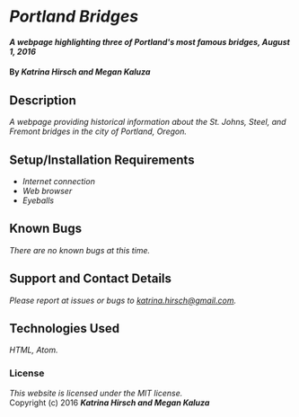 # _Portland Bridges_ #
#### _A webpage highlighting three of Portland's most famous bridges, August 1, 2016_
#### By _**Katrina Hirsch and Megan Kaluza**_
## Description ##
_A webpage providing historical information about the St. Johns, Steel, and Fremont bridges in the city of Portland, Oregon._
## Setup/Installation Requirements ##
* _Internet connection_
* _Web browser_
* _Eyeballs_  
## Known Bugs ##
_There are no known bugs at this time._
## Support and Contact Details ##
_Please report at issues or bugs to katrina.hirsch@gmail.com._
## Technologies Used ##
_HTML, Atom._
### License ###
*This website is licensed under the MIT license.*  
Copyright (c) 2016 _**Katrina Hirsch and Megan Kaluza**_
